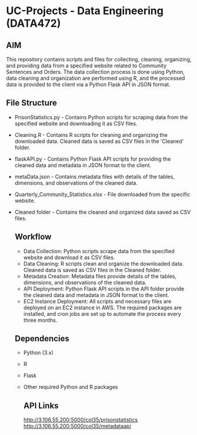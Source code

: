 # UC-Projects - Data Engineering (DATA472)
## AIM
This repository contains scripts and files for collecting, cleaning, organizing, and providing data from a specified website related to Community Sentences and Orders. The data collection process is done using Python, data cleaning and organization are performed using R, and the processed data is provided to the client via a Python Flask API in JSON format.

## File Structure
- PrisonStatistics.py - Contains Python scripts for scraping data from the specified website and downloading it as CSV files.
- Cleaning.R - Contains R scripts for cleaning and organizing the downloaded data. Cleaned data is saved as CSV files in the 'Cleaned' folder.
- flaskAPI.py - Contains Python Flask API scripts for providing the cleaned data and metadata in JSON format to the client.
- metaData.json - Contains metadata files with details of the tables, dimensions, and observations of the cleaned data.
- Quarterly_Community_Statistics.xlsx - File downloaded from the specific website.
- Cleaned folder - Contains the cleaned and organized data saved as CSV files.

  ## Workflow
  - Data Collection: Python scripts scrape data from the specified website and download it as CSV files.
  - Data Cleaning: R scripts clean and organize the downloaded data. Cleaned data is saved as CSV files in the Cleaned folder.
  - Metadata Creation: Metadata files provide details of the tables, dimensions, and observations of the cleaned data.
  - API Deployment: Python Flask API scripts in the API folder provide the cleaned data and metadata in JSON format to the client.
  - EC2 Instance Deployment: All scripts and necessary files are deployed on an EC2 instance in AWS. The required packages are installed, and cron jobs are set up to automate the process every three months.
 
  ## Dependencies
  - Python (3.x)
  - R
  - Flask
  - Other required Python and R packages
 
    ## API Links
    http://3.106.55.200:5000/col35/prisonstatistics
    http://3.106.55.200:5000/col35/metadataapi
